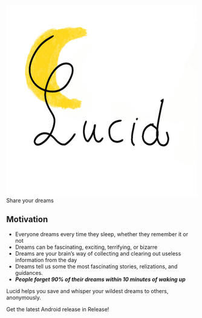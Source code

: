 ![Lucid logo](https://raw.githubusercontent.com/sokennguyen/Lucid/main/playstore-icon.png)\
Share your dreams

## Motivation
- Everyone dreams every time they sleep, whether they remember it or not
- Dreams can be fascinating, exciting, terrifying, or bizarre
- Dreams are your brain’s way of collecting and clearing out useless information from the day
- Dreams tell us some the most fascinating stories, relizations, and guidances.
- __*People forget 90% of their dreams within 10 minutes of waking up*__

Lucid helps you save and whisper your wildest dreams to others, anonymously.


Get the latest Android release in Release!
